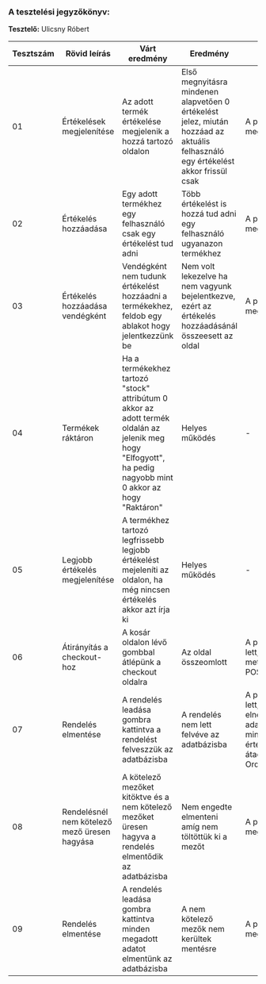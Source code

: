 ### A tesztelési jegyzőkönyv:

**Tesztelő:** Ulicsny Róbert

| Tesztszám | Rövid leírás    | Várt eredmény                                                                                                                                 | Eredmény                                                                                        | Megjegyzés                                                                        |
| --------- | --------------- | --------------------------------------------------------------------------------------------------------------------------------------------- | ----------------------------------------------------------------------------------------------- | --------------------------------------------------------------------------------- |
| 01 | Értékelések megjelenítése | Az adott termék értékelése megjelenik a hozzá tartozó oldalon | Első megnyitásra mindenen alapvetően 0 értékelést jelez, miután hozzáad az aktuális felhasználó egy értékelést akkor frissül csak | A probléma megoldva |
| 02 | Értékelés hozzáadása | Egy adott termékhez egy felhasználó csak egy értékelést tud adni | Több értékelést is hozzá tud adni egy felhasználó ugyanazon termékhez | A probléma megoldva |
| 03 | Értékelés hozzáadása vendégként | Vendégként nem tudunk értékelést hozzáadni a termékekhez, feldob egy ablakot hogy jelentkezzünk be | Nem volt lekezelve ha nem vagyunk bejelentkezve, ezért az értékelés hozzáadásánál összeesett az oldal | A probléma megoldva |
| 04 | Termékek ráktáron | Ha a termékekhez tartozó "stock" attribútum 0 akkor az adott termék oldalán az jelenik meg hogy "Elfogyott", ha pedig nagyobb mint 0 akkor az hogy "Raktáron"  | Helyes működés | - |
| 05 | Legjobb értékelés megjelenítése | A termékhez tartozó legfrissebb legjobb értékelést mejeleníti az oldalon, ha még nincsen értékelés akkor azt írja ki | Helyes működés | - |
| 06 | Átirányítás a checkout-hoz | A kosár oldalon lévő gombbal átlépünk a checkout oldalra | Az oldal összeomlott | A probléma javítva lett, a gomb GET metódus helyett POST-ot küldött |
| 07 | Rendelés elmentése | A rendelés leadása gombra kattintva a rendelést felveszzük az adatbázisba | A rendelés nem lett felvéve az adatbázisba | A probléma javítva lett, rosszul lettek elnevezve a form adatai, szóval mindig üres értékeket akart átadni az oldal az OrderControllernek |
| 08 | Rendelésnél nem kötelező mező üresen hagyása | A kötelező mezőket kitöktve és a nem kötelező mezőket üresen hagyva a rendelés elmentődik az adatbázisba | Nem engedte elmenteni amíg nem töltöttük ki a mezőt | A probléma megolva |
| 09 | Rendelés elmentése | A rendelés leadása gombra kattintva minden megadott adatot elmentünk az adatbázisba | A nem kötelező mezők nem kerültek mentésre | A probléma megolva |